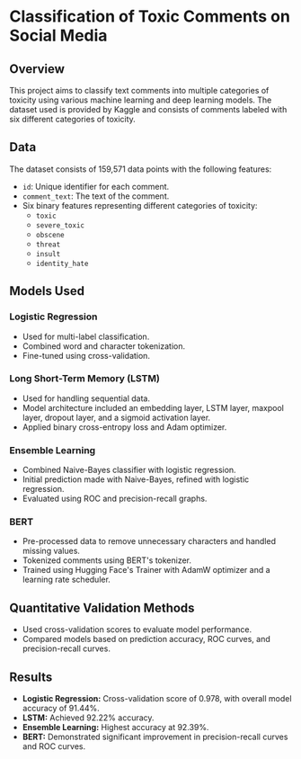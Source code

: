 # Classification of Toxic Comments on Social Media

## Overview

This project aims to classify text comments into multiple categories of toxicity using various machine learning and deep learning models. The dataset used is provided by Kaggle and consists of comments labeled with six different categories of toxicity.

## Data

The dataset consists of 159,571 data points with the following features:
- `id`: Unique identifier for each comment.
- `comment_text`: The text of the comment.
- Six binary features representing different categories of toxicity:
  - `toxic`
  - `severe_toxic`
  - `obscene`
  - `threat`
  - `insult`
  - `identity_hate`

## Models Used

### Logistic Regression
- Used for multi-label classification.
- Combined word and character tokenization.
- Fine-tuned using cross-validation.

### Long Short-Term Memory (LSTM)
- Used for handling sequential data.
- Model architecture included an embedding layer, LSTM layer, maxpool layer, dropout layer, and a sigmoid activation layer.
- Applied binary cross-entropy loss and Adam optimizer.

### Ensemble Learning
- Combined Naive-Bayes classifier with logistic regression.
- Initial prediction made with Naive-Bayes, refined with logistic regression.
- Evaluated using ROC and precision-recall graphs.

### BERT
- Pre-processed data to remove unnecessary characters and handled missing values.
- Tokenized comments using BERT's tokenizer.
- Trained using Hugging Face's Trainer with AdamW optimizer and a learning rate scheduler.

## Quantitative Validation Methods
- Used cross-validation scores to evaluate model performance.
- Compared models based on prediction accuracy, ROC curves, and precision-recall curves.

## Results
- **Logistic Regression:** Cross-validation score of 0.978, with overall model accuracy of 91.44%.
- **LSTM:** Achieved 92.22% accuracy.
- **Ensemble Learning:** Highest accuracy at 92.39%.
- **BERT:** Demonstrated significant improvement in precision-recall curves and ROC curves.

